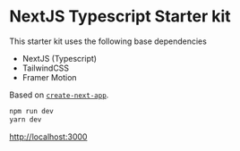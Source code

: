 # NextJS Typescript Starter kit

This starter kit uses the following base dependencies
- NextJS (Typescript)
- TailwindCSS
- Framer Motion

Based on [`create-next-app`](https://github.com/vercel/next.js/tree/canary/packages/create-next-app).

```bash
npm run dev
yarn dev
```
[http://localhost:3000](http://localhost:3000)
